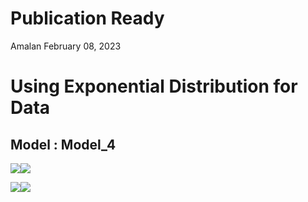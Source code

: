 Publication Ready
================
Amalan
February 08, 2023

# Using Exponential Distribution for Data

## Model : Model_4

![](C:\Work\PhD\Simulation\RS_vs_OS_vs_MROS\Logistic_Regression\Two_Variable\Exponential%20Distribution\Publication_Ready\Model_4\Publication_Ready_files/figure-gfm/Identical%20r0%20Plots-1.png)<!-- -->![](C:\Work\PhD\Simulation\RS_vs_OS_vs_MROS\Logistic_Regression\Two_Variable\Exponential%20Distribution\Publication_Ready\Model_4\Publication_Ready_files/figure-gfm/Identical%20r0%20Plots-2.png)<!-- -->

![](C:\Work\PhD\Simulation\RS_vs_OS_vs_MROS\Logistic_Regression\Two_Variable\Exponential%20Distribution\Publication_Ready\Model_4\Publication_Ready_files/figure-gfm/All%20Plots-1.png)<!-- -->![](C:\Work\PhD\Simulation\RS_vs_OS_vs_MROS\Logistic_Regression\Two_Variable\Exponential%20Distribution\Publication_Ready\Model_4\Publication_Ready_files/figure-gfm/All%20Plots-2.png)<!-- -->
